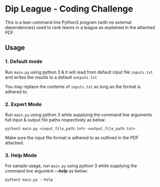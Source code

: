 # Dip League - Coding Challenge

This is a lean command line Python3 program (with no external dependencies) used to rank teams in a league as explained in the attached PDF.

## Usage

### 1. Default mode

Run `main.py` using python 3 & it will read from default input file `inputs.txt` 
and writes the results to a default `outputs.txt`

You may replace the contents of `inputs.txt` as long as the format is adhered to.

### 2. Expert Mode

Run `main.py` using python 3 while supplying the command line arguments full input & output file paths respectively as below:

`python3 main.py <input_file_path.txt> <output_file_path.txt>`

Make sure the input file format is adhered to as outlined in the PDF attached.

### 3. Help Mode

For sample usage, run `main.py` using python 3 while supplying the command line argument **_--help_** as below:

`python3 main.py --help`